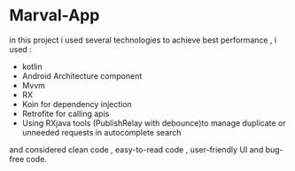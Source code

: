 # Marval-App
in this project i used several technologies to achieve best performance , i used :

- kotlin 
- Android Architecture component
- Mvvm 
- RX 
- Koin for dependency injection
- Retrofite for calling apis
- Using RXjava tools (PublishRelay with debounce)to manage duplicate or unneeded requests in autocomplete search
 

and considered clean code , easy-to-read code , user-friendly UI and bug-free code.